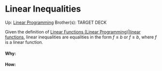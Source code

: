 # Linear Inequalities

Up: [Linear Programming](linear_programming)
Brother(s):
TARGET DECK

Given the definition of [Linear Functions (Linear Programming)|linear functions](linear_functions_(linear_programming)|linear_functions), linear inequalities are equalities in the form $f \le b$ or $f \ge b$, where $f$ is a linear function. 



































#### Why:
#### How:









